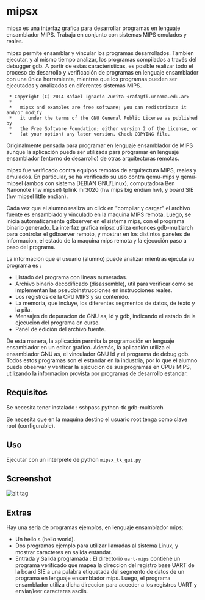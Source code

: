 mipsx
=====

mipsx es una interfaz grafica para desarrollar programas en lenguaje ensamblador MIPS. Trabaja en conjunto con sistemas MIPS emulados y reales.

mipsx permite ensamblar y vincular los programas desarrollados. Tambien ejecutar, y al mismo tiempo analizar, los programas compilados a través del debugger gdb. A partir de estas características, es posible realizar todo el proceso de desarrollo y verificación de programas en lenguaje ensamblador con una única herramienta, mientras que los programas pueden ser ejecutados y analizados en diferentes sistemas MIPS.

```
 * Copyright (C) 2014 Rafael Ignacio Zurita <rafa@fi.uncoma.edu.ar>
 *
 *   mipsx and examples are free software; you can redistribute it and/or modify
 *   it under the terms of the GNU General Public License as published by
 *   the Free Software Foundation; either version 2 of the License, or
 *   (at your option) any later version. Check COPYING file.
```

Originalmente pensada para programar en lenguaje ensamblador de MIPS
aunque la aplicación puede ser utilizada para programar en lenguaje ensamblador (entorno de desarrollo) de otras arquitecturas remotas.

mipsx fue verificado contra equipos remotos de arquitectura MIPS, reales y emulados. En particular, se ha verificado su uso contra qemu-mips y qemu-mipsel (ambos con sistema DEBIAN GNU/Linux), computadora Ben Nanonote (hw mipsel)
tplink mr3020 (hw mips big endian hw), y board SIE (hw mipsel little endian).

Cada vez que el alumno realiza un click en "compilar y cargar" el
archivo fuente es ensamblado y vinculado en la maquina MIPS remota.
Luego, se inicia automaticamente gdbserver en el sistema mips,
con el programa binario generado. La interfaz grafica mipsx
utiliza entonces gdb-multiarch para controlar el gdbserver remoto,
y mostrar en los distintos paneles de informacion, el estado
de la maquina mips remota y la ejecución paso a paso del programa.

La información que el usuario (alumno) puede analizar mientras
ejecuta su programa es :

- Listado del programa con lineas numeradas.
- Archivo binario decodificado (disassemble), util para verificar como se implementan las pseudoinstrucciones en instrucciones reales.
- Los registros de la CPU MIPS y su contenido.
- La memoria, que incluye, los diferentes segmentos de datos, de texto y la pila.
- Mensajes de depuracion de GNU as, ld y gdb, indicando el estado de la ejecucion del programa en curso.
- Panel de edición del archivo fuente.

De esta manera, la aplicación permita la programación en lenguaje ensamblador
en un editor grafico. Además, la aplicación utiliza el ensamblador GNU as, el vinculador
GNU ld y el programa de debug gdb. Todos estos programas son el estandar
en la industria, por lo que el alumno puede observar y verificar
la ejecucion de sus programas en CPUs MIPS, utilizando la informacion
provista por programas de desarrollo estandar.

Requisitos
----------

Se necesita tener instalado :
sshpass
python-tk
gdb-multiarch

Se necesita que en la maquina destino el usuario root tenga como clave root (configurable).


Uso
---

Ejecutar con un interprete de python ```mipsx_tk_gui.py``` 

Screenshot
----------

![alt tag](https://raw.github.com/zrafa/mipsx/master/mipsx.jpg)


Extras
------

Hay una seria de programas ejemplos, en lenguaje ensamblador mips:

- Un hello.s (hello world). 
- Dos programas ejemplo para utilizar llamadas al sistema Linux, y mostrar caracteres en salida estandar.
- Entrada y Salida programada : El directorio ``` uart-mips ``` contiene un programa verificado que mapea la direccion del registro base UART de la board SIE a una palabra etiquetada del segmento de datos de un programa en lenguaje ensamblador mips. Luego, el programa ensamblador utiliza dicha direccion para acceder a los registros UART y enviar/leer caracteres asciis.


